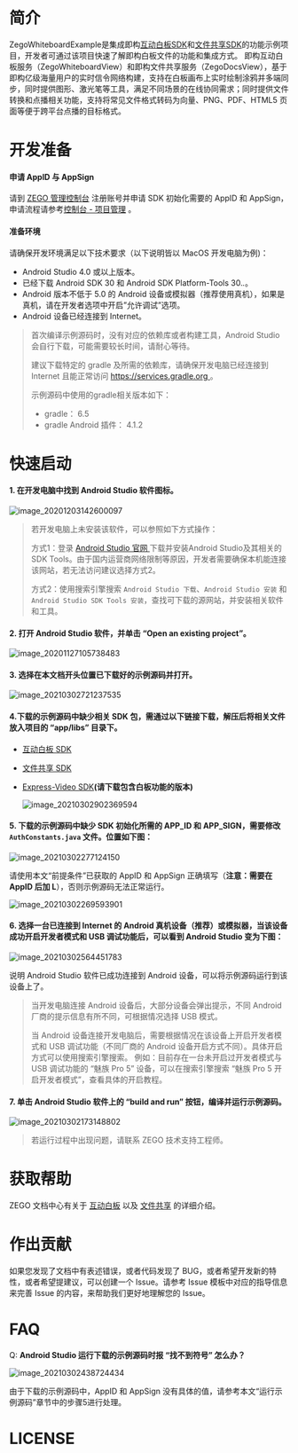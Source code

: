 # 简介

ZegoWhiteboardExample是集成即构[互动白板SDK](https://doc-zh.zego.im/zh/4395.html)和[文件共享SDK](https://doc-zh.zego.im/zh/4399.html)的功能示例项目，开发者可通过该项目快速了解即构白板文件的功能和集成方式。
即构互动白板服务（ZegoWhiteboardView）和即构文件共享服务（ZegoDocsView），基于即构亿级海量用户的实时信令网络构建，支持在白板画布上实时绘制涂鸦并多端同步，同时提供图形、激光笔等工具，满足不同场景的在线协同需求；同时提供文件转换和点播相关功能，支持将常见文件格式转码为向量、PNG、PDF、HTML5 页面等便于跨平台点播的目标格式。

# 开发准备

#### 申请 AppID 与 AppSign
请到 [ZEGO 管理控制台](https://console-express.zego.im/account/login) 注册账号并申请 SDK 初始化需要的 AppID 和 AppSign，申请流程请参考[控制台 - 项目管理](https://doc-zh.zego.im/zh/1265.html) 。

#### 准备环境
请确保开发环境满足以下技术要求（以下说明皆以 MacOS 开发电脑为例)：

- Android Studio 4.0 或以上版本。
- 已经下载 Android SDK 30 和 Android SDK Platform-Tools 30.*.*。
- Android 版本不低于 5.0 的 Android 设备或模拟器（推荐使用真机），如果是真机，请在开发者选项中开启”允许调试”选项。
- Android 设备已经连接到 Internet。

> 首次编译示例源码时，没有对应的依赖库或者构建工具，Android Studio 会自行下载，可能需要较长时间，请耐心等待。
>
> 建议下载特定的 gradle 及所需的依赖库，请确保开发电脑已经连接到 Internet 且能正常访问 [https://services.gradle.org ](https://services.gradle.org/)。
>
> 示例源码中使用的gradle相关版本如下：
>
> - gradle： 6.5
> - gradle Android 插件： 4.1.2

# 快速启动
#### 1. 在开发电脑中找到 Android Studio 软件图标。
   ![image_20201203142600097](./docs/images/image_20201203142600097.png)

   > 若开发电脑上未安装该软件，可以参照如下方式操作：
   >
   > 方式1：登录 [Android Studio 官网 ](https://developer.android.com/studio)下载并安装Android Studio及其相关的SDK Tools。由于国内运营商网络限制等原因，开发者需要确保本机能连接该网站，若无法访问建议选择方式2。
   >
   > 方式2：使用搜索引擎搜索 `Android Studio 下载`、`Android Studio 安装` 和 `Android Studio SDK Tools 安装`，查找可下载的源网站，并安装相关软件和工具。

#### 2. 打开  Android Studio  软件，并单击 “Open an existing project”。

   ![image_20201127105738483](./docs/images/image_20201127105738483.png)

#### 3. 选择在本文档开头位置已下载好的示例源码并打开。

   ![image_20210302721237535](./docs/images/image_20210302721237535.png)

#### 4.下载的示例源码中缺少相关 SDK 包，需通过以下链接下载，解压后将相关文件放入项目的 “app/libs” 目录下。
- [互动白板 SDK](https://doc-zh.zego.im/zh/4405.html)
- [文件共享 SDK](https://doc-zh.zego.im/zh/4407.html)
- [Express-Video SDK](https://doc-zh.zego.im/zh/2969.html)**(请下载包含白板功能的版本)**

  ![image_20210302902369594](./docs/images/image_20210302902369594.png)

#### 5. 下载的示例源码中缺少 SDK 初始化所需的 APP_ID 和 APP_SIGN，需要修改 `AuthConstants.java` 文件。位置如下图：

   ![image_20210302277124150](./docs/images/image_20210302277124150.png)

请使用本文“前提条件”已获取的 AppID 和 AppSign 正确填写（**注意：需要在 AppID 后加 L**），否则示例源码无法正常运行。

   ![image_20210302269593901](./docs/images/image_20210302269593901.png)

#### 6. 选择一台已连接到 Internet 的 Android 真机设备（推荐）或模拟器，当该设备成功开启开发者模式和 USB 调试功能后，可以看到 Android Studio 变为下图：

   ![image_20210302564451783](./docs/images/image_20210302564451783.png)


   说明 Android Studio 软件已成功连接到 Android 设备，可以将示例源码运行到该设备上了。

   > 当开发电脑连接 Android 设备后，大部分设备会弹出提示，不同 Android 厂商的提示信息有所不同，可根据情况选择 USB 模式。
   >
   > 当 Android 设备连接开发电脑后，需要根据情况在该设备上开启开发者模式和 USB 调试功能（不同厂商的 Android 设备开启方式不同）。具体开启方式可以使用搜索引擎搜索。 例如：目前存在一台未开启过开发者模式与 USB 调试功能的 “魅族 Pro 5” 设备，可以在搜索引擎搜索 “魅族 Pro 5 开启开发者模式”，查看具体的开启教程。

#### 7. 单击 Android Studio 软件上的 “build and run” 按钮，编译并运行示例源码。

   ![image_20210302173148802](./docs/images/image_20210302173148802.png)

   > 若运行过程中出现问题，请联系 ZEGO 技术支持工程师。


# 获取帮助

ZEGO 文档中心有关于 [互动白板](https://doc-zh.zego.im/zh/4395.html) 以及 [文件共享](https://doc-zh.zego.im/zh/4399.html) 的详细介绍。


# 作出贡献

如果您发现了文档中有表述错误，或者代码发现了 BUG，或者希望开发新的特性，或者希望提建议，可以创建一个 Issue。请参考 Issue 模板中对应的指导信息来完善 Issue 的内容，来帮助我们更好地理解您的 Issue。


# FAQ

Q: **Android Studio 运行下载的示例源码时报 “找不到符号” 怎么办？**

   ![image_20210302438724434](./docs/images/image_20210302438724434.png)

由于下载的示例源码中，AppID 和 AppSign 没有具体的值，请参考本文“运行示例源码”章节中的步骤5进行处理。


# LICENSE